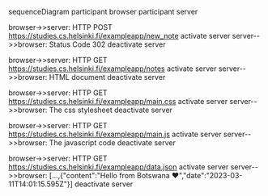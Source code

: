 sequenceDiagram
    participant browser
    participant server

browser->>server: HTTP POST https://studies.cs.helsinki.fi/exampleapp/new_note
activate server
server-->>browser: Status Code 302
deactivate server

browser->>server: HTTP GET https://studies.cs.helsinki.fi/exampleapp/notes
activate server
server-->>browser:  HTML document 
deactivate server

browser->>server: HTTP GET https://studies.cs.helsinki.fi/exampleapp/main.css
activate server
server-->>browser: The css stylesheet
deactivate server

browser->>server: HTTP GET https://studies.cs.helsinki.fi/exampleapp/main.js
activate server
server-->>browser: The javascript code
deactivate server

browser->>server: HTTP GET https://studies.cs.helsinki.fi/exampleapp/data.json
activate server
server-->>browser: [...,{"content":"Hello from Botswana ❤️","date":"2023-03-11T14:01:15.595Z"}]
deactivate server
